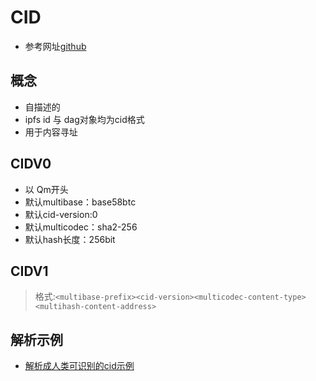 # CID
- 参考网址[github](https://github.com/ipld/cid)
## 概念
- 自描述的
- ipfs id 与 dag对象均为cid格式
- 用于内容寻址

## CIDV0
- 以 Qm开头
- 默认multibase：base58btc
- 默认cid-version:0
- 默认multicodec：sha2-256
- 默认hash长度：256bit

## CIDV1
>格式:`<multibase-prefix><cid-version><multicodec-content-type><multihash-content-address>`

## 解析示例
- [解析成人类可识别的cid示例](/humancid)

